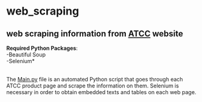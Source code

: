 # web_scraping
## web scraping information from [ATCC](https://www.atcc.org/) website

**Required Python Packages**: </br>
-Beautiful Soup </br>
-Selenium* </br>
</br>

The [Main.py](https://github.com/jameshyojaelee/web_scraping/blob/main/main.py) file is an automated Python script that goes through each ATCC product page and scrape the information on them. Selenium is necessary in order to obtain embedded texts and tables on each web page. 
